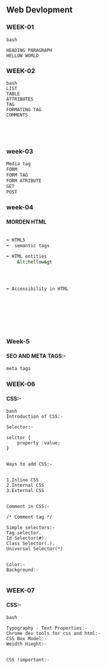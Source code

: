 ## Web Devlopment

### WEEK-01
```
bash

HEADING PARAGRAPH
HELLOW WORLD
```


### WEEK-02
```
bash
LIST 
TABLE
ATTRIBUTES
TAG
FORMATING TAG
COMMENTS





```


### week-03 
```bash
Media tag
FORM 
FORM TAG
FORM ATRIBUTE
GET 
POST


```


### week-04
#### MORDEN HTML
```bash

➡️ HTML5
➡️  semantic tags

➡️ HTML entities
    &lt;hellow&gt 




➡️ Accessibility in HTML









```

### Week-5
#### SEO AND META TAGS:-
```bash
meta tags 


```


### WEEK-06
#### CSS:-
```
bash
Introduction of CSS:-

Selector:-

selctor {
    property :value;
}


Ways to add CSS:-


1.Inline CSS
2.Internal CSS
3.External CSS


Comment in CSS:-

/* Comment tag */

Simple selectors:-
Tag selector. 
Id Selector(#).
Class Selector(.).
Universal Selector(*)


Color:-
Background:-


```


### WEEK-07
#### CSS:-
```
bash

Typography - Text Properties:-
Chrome dev tools for css and html:-
CSS Box Model:-
Weidth Hieght:-


CSS !important:-




```
